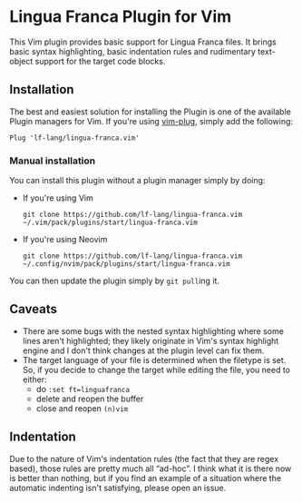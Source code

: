 # Lingua Franca Plugin for Vim

This Vim plugin provides basic support for Lingua Franca files.
It brings basic syntax highlighting, basic indentation rules and rudimentary text-object support for the target code blocks.

## Installation

The best and easiest solution for installing the Plugin is one of the available Plugin managers for Vim.
If you're using [vim-plug](https://github.com/junegunn/vim-plug), simply add the following:
```Vim
Plug 'lf-lang/lingua-franca.vim'
```

### Manual installation
You can install this plugin without a plugin manager simply by doing:

- If you're using Vim
    ```
    git clone https://github.com/lf-lang/lingua-franca.vim ~/.vim/pack/plugins/start/lingua-franca.vim
    ```
- If you're using Neovim
    ```
    git clone https://github.com/lf-lang/lingua-franca.vim ~/.config/nvim/pack/plugins/start/lingua-franca.vim
    ```
You can then update the plugin simply by `git pull`ing it.

## Caveats

- There are some bugs with the nested syntax highlighting where some lines aren't highlighted; they likely originate in Vim's syntax highlight engine and I don't think changes at the plugin level can fix them.
- The target language of your file is determined when the filetype is set. So, if you decide to change the target while editing the file, you need to either:
  - do `:set ft=linguafranca`
  - delete and reopen the buffer
  - close and reopen `(n)vim`

## Indentation
Due to the nature of Vim's indentation rules (the fact that they are regex based), those rules are pretty much all “ad-hoc”.
I think what it is there now is better than nothing, but if you find an example of a situation where the automatic indenting isn't satisfying, please open an issue.
